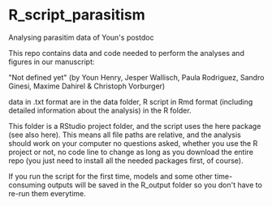 # R_script_parasitism
Analysing parasitim data of Youn's postdoc

This repo contains data and code needed to perform the analyses and figures in our manuscript:

"Not defined yet" (by Youn Henry, Jesper Wallisch, Paula Rodriguez, Sandro Ginesi, Maxime Dahirel & Christoph Vorburger)

data in .txt format are in the data folder, R script in Rmd format (including detailed information about the analysis) in the R folder.

This folder is a RStudio project folder, and the script uses the here package (see also here). This means all file paths are relative, and the analysis should work on your computer no questions asked, whether you use the R project or not, no code line to change as long as you download the entire repo (you just need to install all the needed packages first, of course).

If you run the script for the first time, models and some other time-consuming outputs will be saved in the R_output folder so you don't have to re-run them everytime.
